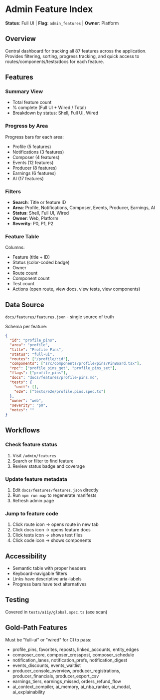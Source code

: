 # Admin Feature Index

**Status**: Full UI | **Flag**: `admin_features` | **Owner**: Platform

## Overview

Central dashboard for tracking all 87 features across the application. Provides filtering, sorting, progress tracking, and quick access to routes/components/tests/docs for each feature.

## Features

### Summary View
- Total feature count
- % complete (Full UI + Wired / Total)
- Breakdown by status: Shell, Full UI, Wired

### Progress by Area
Progress bars for each area:
- Profile (5 features)
- Notifications (3 features)
- Composer (4 features)
- Events (12 features)
- Producer (8 features)
- Earnings (6 features)
- AI (17 features)

### Filters
- **Search**: Title or feature ID
- **Area**: Profile, Notifications, Composer, Events, Producer, Earnings, AI
- **Status**: Shell, Full UI, Wired
- **Owner**: Web, Platform
- **Severity**: P0, P1, P2

### Feature Table
Columns:
- Feature (title + ID)
- Status (color-coded badge)
- Owner
- Route count
- Component count
- Test count
- Actions (open route, view docs, view tests, view components)

## Data Source

`docs/features/features.json` - single source of truth

Schema per feature:
```json
{
  "id": "profile_pins",
  "area": "profile",
  "title": "Profile Pins",
  "status": "full-ui",
  "routes": ["/profile/:id"],
  "components": ["src/components/profile/pins/PinBoard.tsx"],
  "rpc": ["profile_pins_get", "profile_pins_set"],
  "flags": ["profile_pins"],
  "docs": "docs/features/profile-pins.md",
  "tests": {
    "unit": [],
    "e2e": ["tests/e2e/profile.pins.spec.ts"]
  },
  "owner": "web",
  "severity": "p0",
  "notes": ""
}
```

## Workflows

### Check feature status
1. Visit `/admin/features`
2. Search or filter to find feature
3. Review status badge and coverage

### Update feature metadata
1. Edit `docs/features/features.json` directly
2. Run `npm run map` to regenerate manifests
3. Refresh admin page

### Jump to feature code
1. Click route icon → opens route in new tab
2. Click docs icon → opens feature docs
3. Click tests icon → shows test files
4. Click code icon → shows components

## Accessibility

- Semantic table with proper headers
- Keyboard-navigable filters
- Links have descriptive aria-labels
- Progress bars have text alternatives

## Testing

Covered in `tests/a11y/global.spec.ts` (axe scan)

## Gold-Path Features

Must be "full-ui" or "wired" for CI to pass:
- profile_pins, favorites, reposts, linked_accounts, entity_edges
- composer_core, composer_crosspost, composer_schedule
- notification_lanes, notification_prefs, notification_digest
- events_discounts, events_waitlist
- producer_console_overview, producer_registrations, producer_financials, producer_export_csv
- earnings_tiers, earnings_missed, orders_refund_flow
- ai_context_compiler, ai_memory, ai_nba_ranker, ai_modal, ai_explainability
